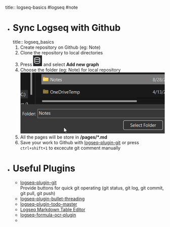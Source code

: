 title:: logseq-basics
#logseq #note

- # Sync Logseq with Github
  title:: logseq_basics
  1. Create repository on Github (eg: Note)
  2. Clone the repository to local directories
  3. Press ![image.png](../assets/image_1661680355000_0.png) and select **Add new graph**
  4. Choose the folder (eg: Note) for local repository    
  ![image.png](../assets/image_1661680623972_0.png) 
  5. All the pages will be store in **<your repo>/pages/*.md**
  6. Save your work to Github with [logseq-plugin-git](https://github.com/haydenull/logseq-plugin-git) or press `ctrl+shift+1` to excecute git comment manually
- # Useful Plugins
	- [logseq-plugin-git](https://github.com/haydenull/logseq-plugin-git)  
	  Provide buttons for quick git operating (git status, git log, git commit, git pull, git push)
	- [logseq-plugin-bullet-threading](https://github.com/pengx17/logseq-plugin-bullet-threading)
	- [logseq-plugin-todo-master](https://github.com/pengx17/logseq-plugin-todo-master)
	- [Logseq Markdown Table Editor](https://github.com/haydenull/logseq-plugin-markdown-table)
	- [logseq-formula-ocr-plugin](https://github.com/olmobaldoni/logseq-formula-ocr-plugin)
	-